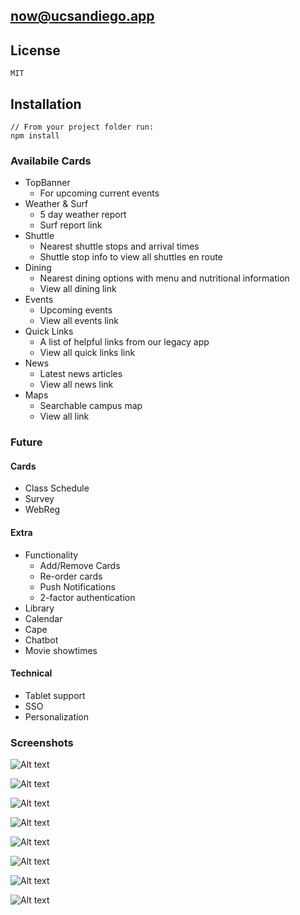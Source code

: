 ## now@ucsandiego.app

## License

	MIT

## Installation

	// From your project folder run:
	npm install

### Availabile Cards
* TopBanner
    * For upcoming current events
* Weather & Surf
    * 5 day weather report
    * Surf report link
* Shuttle
    * Nearest shuttle stops and arrival times
    * Shuttle stop info to view all shuttles en route
* Dining
    * Nearest dining options with menu and nutritional information
    * View all dining link
* Events
    * Upcoming events
    * View all events link
* Quick Links
    * A list of helpful links from our legacy app
    * View all quick links link
* News
    * Latest news articles
    * View all news link
* Maps
    * Searchable campus map
    * View all link

### Future
#### Cards
* Class Schedule
* Survey
* WebReg

#### Extra
* Functionality
    * Add/Remove Cards
    * Re-order cards
    * Push Notifications
    * 2-factor authentication
* Library
* Calendar
* Cape
* Chatbot
* Movie showtimes

#### Technical
* Tablet support
* SSO
* Personalization


### Screenshots
![Alt text](/../screenshots/screenshots/splash.png?raw=true "Splash Screen")

![Alt text](/../screenshots/screenshots/weather.png?raw=true "Weather")

![Alt text](/../screenshots/screenshots/events.png?raw=true "Events")

![Alt text](/../screenshots/screenshots/news.png?raw=true "News")

![Alt text](/../screenshots/screenshots/dining.png?raw=true "Dining")

![Alt text](/../screenshots/screenshots/nearby.png?raw=true "Nearby Places")

![Alt text](/../screenshots/screenshots/shuttle_detail.png?raw=true "Shuttle Detail")

![Alt text](/../screenshots/screenshots/all_events.png?raw=true "All Events")
